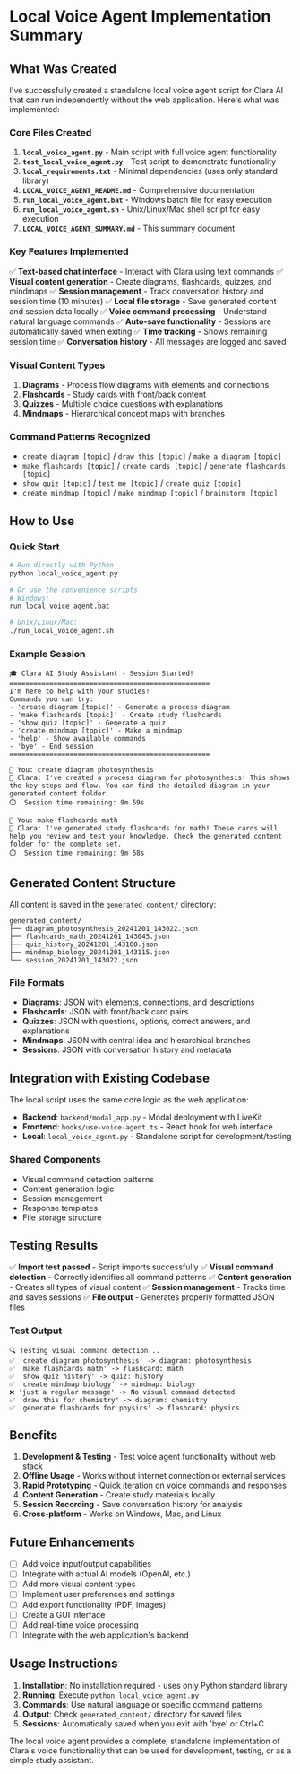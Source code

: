 # Local Voice Agent Implementation Summary

## What Was Created

I've successfully created a standalone local voice agent script for Clara AI that can run independently without the web application. Here's what was implemented:

### Core Files Created

1. **`local_voice_agent.py`** - Main script with full voice agent functionality
2. **`test_local_voice_agent.py`** - Test script to demonstrate functionality
3. **`local_requirements.txt`** - Minimal dependencies (uses only standard library)
4. **`LOCAL_VOICE_AGENT_README.md`** - Comprehensive documentation
5. **`run_local_voice_agent.bat`** - Windows batch file for easy execution
6. **`run_local_voice_agent.sh`** - Unix/Linux/Mac shell script for easy execution
7. **`LOCAL_VOICE_AGENT_SUMMARY.md`** - This summary document

### Key Features Implemented

✅ **Text-based chat interface** - Interact with Clara using text commands
✅ **Visual content generation** - Create diagrams, flashcards, quizzes, and mindmaps
✅ **Session management** - Track conversation history and session time (10 minutes)
✅ **Local file storage** - Save generated content and session data locally
✅ **Voice command processing** - Understand natural language commands
✅ **Auto-save functionality** - Sessions are automatically saved when exiting
✅ **Time tracking** - Shows remaining session time
✅ **Conversation history** - All messages are logged and saved

### Visual Content Types

1. **Diagrams** - Process flow diagrams with elements and connections
2. **Flashcards** - Study cards with front/back content
3. **Quizzes** - Multiple choice questions with explanations
4. **Mindmaps** - Hierarchical concept maps with branches

### Command Patterns Recognized

- `create diagram [topic]` / `draw this [topic]` / `make a diagram [topic]`
- `make flashcards [topic]` / `create cards [topic]` / `generate flashcards [topic]`
- `show quiz [topic]` / `test me [topic]` / `create quiz [topic]`
- `create mindmap [topic]` / `make mindmap [topic]` / `brainstorm [topic]`

## How to Use

### Quick Start
```bash
# Run directly with Python
python local_voice_agent.py

# Or use the convenience scripts
# Windows:
run_local_voice_agent.bat

# Unix/Linux/Mac:
./run_local_voice_agent.sh
```

### Example Session
```
🎓 Clara AI Study Assistant - Session Started!
==================================================
I'm here to help with your studies!
Commands you can try:
- 'create diagram [topic]' - Generate a process diagram
- 'make flashcards [topic]' - Create study flashcards
- 'show quiz [topic]' - Generate a quiz
- 'create mindmap [topic]' - Make a mindmap
- 'help' - Show available commands
- 'bye' - End session
==================================================

💬 You: create diagram photosynthesis
🤖 Clara: I've created a process diagram for photosynthesis! This shows the key steps and flow. You can find the detailed diagram in your generated content folder.
⏱️  Session time remaining: 9m 59s

💬 You: make flashcards math
🤖 Clara: I've generated study flashcards for math! These cards will help you review and test your knowledge. Check the generated content folder for the complete set.
⏱️  Session time remaining: 9m 58s
```

## Generated Content Structure

All content is saved in the `generated_content/` directory:

```
generated_content/
├── diagram_photosynthesis_20241201_143022.json
├── flashcards_math_20241201_143045.json
├── quiz_history_20241201_143100.json
├── mindmap_biology_20241201_143115.json
└── session_20241201_143022.json
```

### File Formats

- **Diagrams**: JSON with elements, connections, and descriptions
- **Flashcards**: JSON with front/back card pairs
- **Quizzes**: JSON with questions, options, correct answers, and explanations
- **Mindmaps**: JSON with central idea and hierarchical branches
- **Sessions**: JSON with conversation history and metadata

## Integration with Existing Codebase

The local script uses the same core logic as the web application:

- **Backend**: `backend/modal_app.py` - Modal deployment with LiveKit
- **Frontend**: `hooks/use-voice-agent.ts` - React hook for web interface
- **Local**: `local_voice_agent.py` - Standalone script for development/testing

### Shared Components

- Visual command detection patterns
- Content generation logic
- Session management
- Response templates
- File storage structure

## Testing Results

✅ **Import test passed** - Script imports successfully
✅ **Visual command detection** - Correctly identifies all command patterns
✅ **Content generation** - Creates all types of visual content
✅ **Session management** - Tracks time and saves sessions
✅ **File output** - Generates properly formatted JSON files

### Test Output
```
🔍 Testing visual command detection...
✅ 'create diagram photosynthesis' -> diagram: photosynthesis
✅ 'make flashcards math' -> flashcard: math
✅ 'show quiz history' -> quiz: history
✅ 'create mindmap biology' -> mindmap: biology
❌ 'just a regular message' -> No visual command detected
✅ 'draw this for chemistry' -> diagram: chemistry
✅ 'generate flashcards for physics' -> flashcard: physics
```

## Benefits

1. **Development & Testing** - Test voice agent functionality without web stack
2. **Offline Usage** - Works without internet connection or external services
3. **Rapid Prototyping** - Quick iteration on voice commands and responses
4. **Content Generation** - Create study materials locally
5. **Session Recording** - Save conversation history for analysis
6. **Cross-platform** - Works on Windows, Mac, and Linux

## Future Enhancements

- [ ] Add voice input/output capabilities
- [ ] Integrate with actual AI models (OpenAI, etc.)
- [ ] Add more visual content types
- [ ] Implement user preferences and settings
- [ ] Add export functionality (PDF, images)
- [ ] Create a GUI interface
- [ ] Add real-time voice processing
- [ ] Integrate with the web application's backend

## Usage Instructions

1. **Installation**: No installation required - uses only Python standard library
2. **Running**: Execute `python local_voice_agent.py`
3. **Commands**: Use natural language or specific command patterns
4. **Output**: Check `generated_content/` directory for saved files
5. **Sessions**: Automatically saved when you exit with 'bye' or Ctrl+C

The local voice agent provides a complete, standalone implementation of Clara's voice functionality that can be used for development, testing, or as a simple study assistant. 